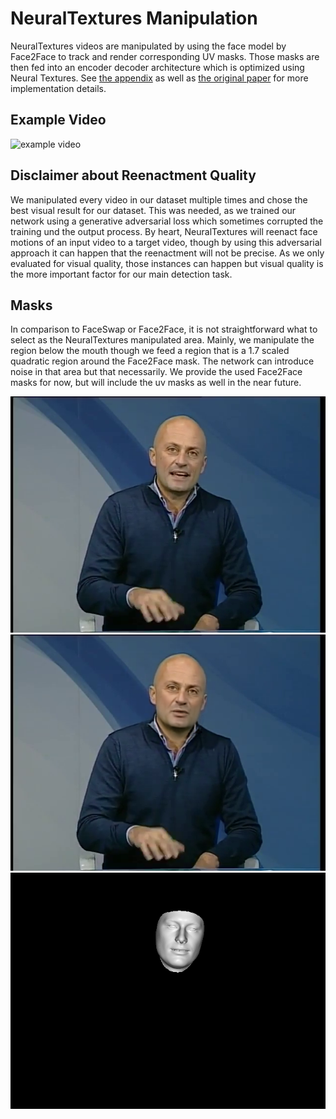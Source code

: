 # NeuralTextures Manipulation

NeuralTextures videos are manipulated by using the face model by Face2Face to track and render corresponding UV masks. Those masks are then fed into an encoder decoder architecture which is optimized using Neural Textures. See [the appendix](https://arxiv.org/pdf/1901.08971.pdf) as well as [the original paper](https://arxiv.org/pdf/1904.12356.pdf) for more implementation details.  

## Example Video
![example video](../../images/neuraltextures.gif)

## Disclaimer about Reenactment Quality

We manipulated every video in our dataset multiple times and chose the best visual result for our dataset. This was needed, as we trained our network using a generative adversarial loss which sometimes corrupted the training und the output process. By heart, NeuralTextures will reenact face motions of an input video to a target video, though by using this adversarial approach it can happen that the reenactment will not be precise. As we only evaluated for visual quality, those instances can happen but visual quality is the more important factor for our main detection task. 

## Masks
In comparison to FaceSwap or Face2Face, it is not straightforward what to select as the NeuralTextures manipulated area. Mainly, we manipulate the region below the mouth though we feed a region that is a 1.7 scaled quadratic region around the Face2Face mask. The network can introduce noise in that area but that necessarily. We provide the used Face2Face masks for now, but will include the uv masks as well in the near future.
 
![original image](../../images/ex_original.png)  ![neuraltextures](../../images/ex_neuraltextures.png) ![neuraltextures mask](../../images/ex_neuraltextures_mask.png)
